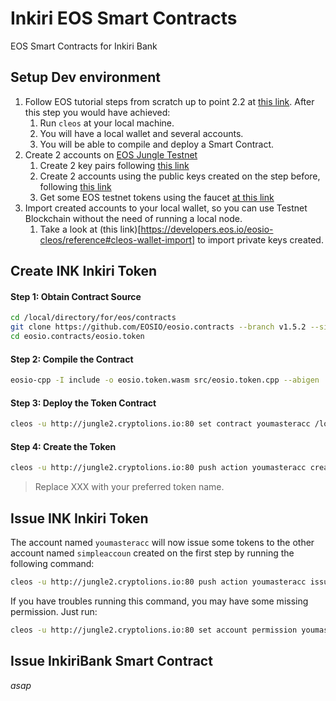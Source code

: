 Inkiri EOS Smart Contracts
==========================

EOS Smart Contracts for Inkiri Bank

## Setup Dev environment ##
1. Follow EOS tutorial steps from scratch up to point 2.2 at [this link](https://developers.eos.io/eosio-home/docs/10-big-picture). After this step you would have achieved:
	1. Run `cleos` at your local machine. 
	2. You will have a local wallet and several accounts.
	3. You will be able to compile and deploy a Smart Contract.
2. Create 2 accounts on [EOS Jungle Testnet](https://api.monitor.jungletestnet.io/)
	1. Create 2 key pairs following [this link](https://api.monitor.jungletestnet.io/#createKey)
	2. Create 2 accounts using the public keys created on the step before, following [this link](https://api.monitor.jungletestnet.io/#account)
	3. Get some EOS testnet tokens using the faucet [at this link](https://api.monitor.jungletestnet.io/#faucet)
3. Import created accounts to your local wallet, so you can use Testnet Blockchain without the need of running a local node.
	1. Take a look at (this link)[https://developers.eos.io/eosio-cleos/reference#cleos-wallet-import] to import private keys created.

## Create INK Inkiri Token ##

#### Step 1: Obtain Contract Source ####
```bash
cd /local/directory/for/eos/contracts
git clone https://github.com/EOSIO/eosio.contracts --branch v1.5.2 --single-branch
cd eosio.contracts/eosio.token
```

#### Step 2: Compile the Contract ####
```bash
eosio-cpp -I include -o eosio.token.wasm src/eosio.token.cpp --abigen
```

#### Step 3: Deploy the Token Contract ####
```bash
cleos -u http://jungle2.cryptolions.io:80 set contract youmasteracc /local/directory/for/eos/contracts/eosio.contracts/eosio.token --abi eosio.token.abi -p youmasteracc@active
```

#### Step 4: Create the Token ####
```bash
cleos -u http://jungle2.cryptolions.io:80 push action youmasteracc create '[ "youmasteracc", "1000000000.0000 XXX"]' -p youmasteracc@active
```
> Replace XXX with your preferred token name.


## Issue INK Inkiri Token ##
The account named `youmasteracc` will now issue some tokens to the other account named `simpleaccoun` created on the first step by running the following command:

```bash
cleos -u http://jungle2.cryptolions.io:80 push action youmasteracc issue '[ "simpleaccoun", "50.0000 XXX", "memo"]' -p youmasteracc@active
```
If you have troubles running this command, you may have some missing permission.
Just run:
```bash
cleos -u http://jungle2.cryptolions.io:80 set account permission youmasteracc active '{"threshold": 1,"keys": [{"key": "YOUR-youmasteracc-PUBLIC-KEY","weight": 1}], "accounts": [{"permission":{"actor":"youmasteracc","permission":"eosio.code"},"weight":1}]}' -p youmasteracc@owner
```
## Issue InkiriBank Smart Contract ##
_asap_